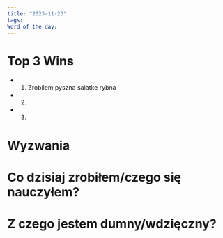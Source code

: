 ```yaml
---
title: "2023-11-23"
tags: 
Word of the day:
---
```

# Top 3 Wins
- 1. Zrobilem pyszna salatke rybna
- 2.
- 3.

# Wyzwania


# Co dzisiaj zrobiłem/czego się nauczyłem?

# Z czego jestem dumny/wdzięczny?

